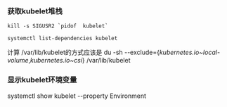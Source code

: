 ### 获取kubelet堆栈
```azure
kill -s SIGUSR2 `pidof  kubelet`
```

```azure
systemctl list-dependencies kubelet
```

计算 /var/lib/kubelet的方式应该是  du -sh --exclude={*kubernetes.io~local-volume*,*kubernetes.io~csi*} /var/lib/kubelet


### 显示kubelet环境变量
systemctl show kubelet --property Environment